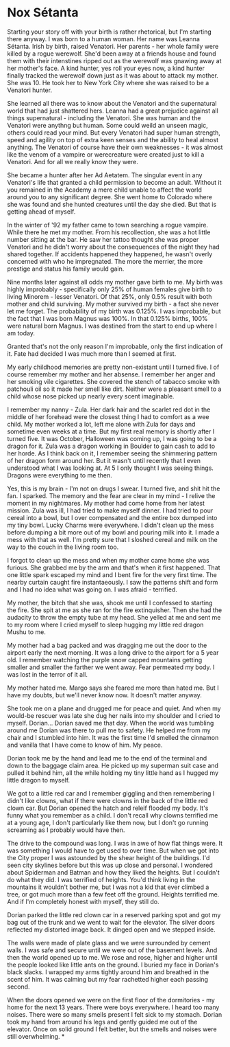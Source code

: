# Nox Sétanta

Starting your story off with your birth is rather rhetorical, but I'm starting there anyway.  I was born to a human woman.  Her name was Leanna Sétanta.  Irish by birth, raised Venatori.  Her parents - her whole family were killed by a rogue werewolf.  She'd been away at a friends house and found them with their intenstines ripped out as the werewolf was gnawing away at her mother's face.  A kind hunter, yes roll your eyes now, a kind hunter finally tracked the werewolf down just as it was about to attack my mother.  She was 10.  He took her to New York City where she was raised to be a Venatori hunter.  

She learned all there was to know about the Venatori and the supernatural world that had just shattered hers.  Leanna had a great prejudice against all things supernatural - including the Venatori.  She was human and the Venatori were anythng but human.  Some could weild an unseen magic, others could read your mind.  But every Venatori had super human strength, speed and agility on top of extra keen senses and the ability to heal almost anything.  The Venatori of course have their own weaknesses - it was almost like the venom of a vampire or werecreature were created just to kill a Venatori.  And for all we really know they were.  

She became a hunter after her Ad Aetatem.  The singular event in any Venatori's life that granted a child permission to become an adult.  Without it you remained in the Academy a mere child unable to affect the world around you to any significant degree.  She went home to Colorado where she was found and she hunted creatures until the day she died.  But that is getting ahead of myself.  

In the winter of '92 my father came to town searching a rogue vampire.  While there he met my mother.  From his recollection, she was a hot little number sitting at the bar.  He saw her tattoo thought she was proper Venatori and he didn't worry about the consequences of the night they had shared together.  If accidents happened they happened, he wasn't overly concerned with who he impregnated.  The more the merrier, the more prestige and status his family would gain. 

Nine months later against all odds my mother gave birth to me.  My birth was highly improbably - specifically only 25% of human females give birth to living Minorem - lesser Venatori.  Of that 25%, only 0.5% result with both mother and child surviving.  My mother survived my birth - a fact she never let me forget.  The probability of my birth was 0.125%.  I was improbable, but the fact that I was born Magnus was 100%.  In that 0.125% births, 100% were natural born Magnus.  I was destined from the start to end up where I am today.

Granted that's not the only reason I'm improbable, only the first indication of it.  Fate had decided I was much more than I seemed at first.

My early childhood memories are pretty non-existant until I turned five.  I of course remember my mother and her absense.  I remember her anger and her smoking vile cigarettes.  She covered the stench of tabacco smoke with patchouli oil so it made her smell like dirt.  Neither were a pleasant smell to a child whose nose picked up nearly every scent imaginable. 

I remember my nanny - Zula.  Her dark hair and the scarlet red dot in the middle of her forehead were the closest thing I had to comfort as a wee child.  My mother worked a lot, left me alone with Zula for days and sometime even weeks at a time.  But my first real memory is shortly after I turned five.  It was October, Halloween was coming up, I was going to be a dragon for it.  Zula was a dragon working in Boulder to gain cash to add to her horde.  As I think back on it, I remember seeing the shimmering pattern of her dragon form around her.  But it wasn't until recently that I even understood what I was looking at.  At 5 I only thought I was seeing things.  Dragons were everything to me then.  

Yes, this is my brain - I'm not on drugs I swear.  I turned five, and shit hit the fan.  I sparked.  The memory and the fear are clear in my mind - I relive the moment in my nightmares.  My mother had come home from her latest mission.  Zula was ill, I had tried to make myself dinner.  I had tried to pour cereal into a bowl, but I over compensated and the entire box dumped into my tiny bowl.  Lucky Charms were everywhere.  I didn't clean up the mess before dumping a bit more out of my bowl and pouring milk into it.  I made a mess with that as well.  I'm pretty sure that I sloshed cereal and milk on the way to the couch in the living room too.

I forgot to clean up the mess and when my mother came home she was furious.  She grabbed me by the arm and that's when it first happened.  That one little spark escaped my mind and I bent fire for the very first time.  The nearby curtain caught fire instantaeously.  I saw the patterns shift and form and I had no idea what was going on.  I was afraid - terrified.  

My mother, the bitch that she was, shook me until I confessed to starting the fire.  She spit at me as she ran for the fire extinquisher.  Then she had the audacity to throw the empty tube at my head.  She yelled at me and sent me to my room where I cried myself to sleep hugging my little red dragon Mushu to me.

My mother had a bag packed and was dragging me out the door to the airport early the next morning.  It was a long drive to the airport for a 5 year old.  I remember watching the purple snow capped mountains getting smaller and smaller the farther we went away.  Fear permeated my body.  I was lost in the terror of it all.

My mother hated me.  Margo says she feared me more than hated me.  But I have my doubts, but we'll never know now.  It doesn't matter anyway.

She took me on a plane and drugged me for peace and quiet.  And when my would-be rescuer was late she dug her nails into my shoulder and I cried to myself.  Dorian...  Dorian saved me that day.  When the world was tumbling around me Dorian was there to pull me to safety.  He helped me from my chair and I stumbled into him.  It was the first time I'd smelled the cinnamon and vanilla that I have come to know of him.  My peace.

Dorian took me by the hand and lead me to the end of the terminal and down to the baggage claim area.  He picked up my superman suit case and pulled it behind him, all the while holding my tiny little hand as I hugged my little dragon to myself.  

We got to a little red car and I remember giggling and then remembering I didn't like clowns, what if there were clowns in the back of the little red clown car.  But Dorian opened the hatch and releif flooded my body.  It's funny what you remember as a child.  I don't recall why clowns terrified me at a young age, I don't particularly like them now, but I don't go running screaming as I probably would have then.  

The drive to the compound was long.  I was in awe of how flat things were.  It was something I would have to get used to over time.  But when we got into the City proper I was astounded by the shear height of the buildings.  I'd seen city skylines before but this was up close and personal.  I wondered about Spiderman and Batman and how they liked the heights.  But I couldn't do what they did.  I was terrified of heights.  You'd think living in the mountains it wouldn't bother me, but I was not a kid that ever climbed a tree, or got much more than a few feet off the ground.  Heights terrified me.  And if I'm completely honest with myself, they still do.

Dorian parked the little red clown car in a reserved parking spot and got my bag out of the trunk and we went to wait for the elevator.  The silver doors reflected my distorted image back.  It dinged open and we stepped inside.  

The walls were made of plate glass and we were surrounded by cement walls.  I was safe and secure until we were out of the basement levels.  And then the world opened up to me.  We rose and rose, higher and higher until the people looked like little ants on the ground.  I buried my face in Dorian's black slacks.  I wrapped my arms tightly around him and breathed in the scent of him.  It was calming but my fear rachetted higher each passing second.

When the doors opened we were on the first floor of the dormitories -  my home for the next 13 years.  There were boys everywhere.  I heard too many noises.  There were so many smells present I felt sick to my stomach.  Dorian took my hand from around his legs and gently guided me out of the elevator.  Once on solid ground I felt better, but the smells and noises were still overwhelming.
*